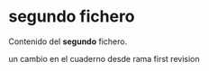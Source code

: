 # segundo fichero

Contenido del **segundo** fichero.

un cambio en el cuaderno desde rama first revision